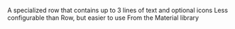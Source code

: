 A specialized row that contains up to 3 lines of text and
  optional icons
Less configurable than Row, but easier to use
From the Material library
